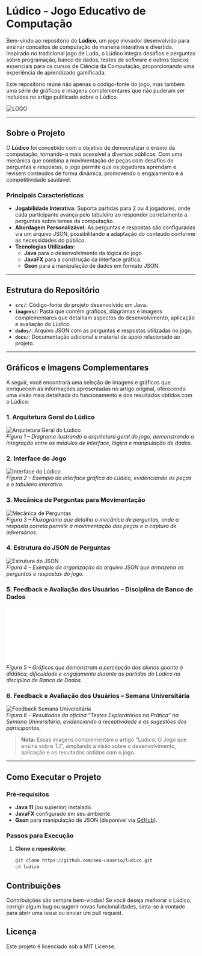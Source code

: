 # Lúdico - Jogo Educativo de Computação

Bem-vindo ao repositório do **Lúdico**, um jogo inovador desenvolvido para ensinar conceitos de computação de maneira interativa e divertida. Inspirado no tradicional jogo de Ludo, o Lúdico integra desafios e perguntas sobre programação, banco de dados, testes de software e outros tópicos essenciais para os cursos de Ciência da Computação, proporcionando uma experiência de aprendizado gamificada.

Este repositório reúne não apenas o código-fonte do jogo, mas também uma série de gráficos e imagens complementares que não puderam ser incluídos no artigo publicado sobre o Lúdico.

![LOGO](https://github.com/user-attachments/assets/be6b4218-13b6-4009-a802-b4ee92a9ddfd)

---

## Sobre o Projeto

O **Lúdico** foi concebido com o objetivo de democratizar o ensino da computação, tornando-o mais acessível a diversos públicos. Com uma mecânica que combina a movimentação de peças com desafios de perguntas e respostas, o jogo permite que os jogadores aprendam e revisem conteúdos de forma dinâmica, promovendo o engajamento e a competitividade saudável.

### Principais Características

- **Jogabilidade Interativa:** Suporta partidas para 2 ou 4 jogadores, onde cada participante avança pelo tabuleiro ao responder corretamente a perguntas sobre temas da computação.
- **Abordagem Personalizável:** As perguntas e respostas são configuradas via um arquivo JSON, possibilitando a adaptação do conteúdo conforme as necessidades do público.
- **Tecnologias Utilizadas:**  
  - **Java** para o desenvolvimento da lógica do jogo.
  - **JavaFX** para a construção da interface gráfica.
  - **Gson** para a manipulação de dados em formato JSON.

---

## Estrutura do Repositório

- **`src/`**: Código-fonte do projeto desenvolvido em Java.
- **`imagens/`**: Pasta que contém gráficos, diagramas e imagens complementares que detalham aspectos do desenvolvimento, aplicação e avaliação do Lúdico.
- **`dados/`**: Arquivo JSON com as perguntas e respostas utilizadas no jogo.
- **`docs/`**: Documentação adicional e material de apoio relacionado ao projeto.

---

## Gráficos e Imagens Complementares

A seguir, você encontrará uma seleção de imagens e gráficos que enriquecem as informações apresentadas no artigo original, oferecendo uma visão mais detalhada do funcionamento e dos resultados obtidos com o Lúdico:

### 1. Arquitetura Geral do Lúdico
![Arquitetura Geral do Lúdico](images/figura1-arquitetura.png)  
*Figura 1 – Diagrama ilustrando a arquitetura geral do jogo, demonstrando a integração entre os módulos de interface, lógica e manipulação de dados.*

### 2. Interface do Jogo
![Interface do Lúdico](images/figura2-interface.png)  
*Figura 2 – Exemplo da interface gráfica do Lúdico, evidenciando as peças e o tabuleiro interativo.*

### 3. Mecânica de Perguntas para Movimentação
![Mecânica de Perguntas](images/figura3.png)  
*Figura 3 – Fluxograma que detalha a mecânica de perguntas, onde a resposta correta permite a movimentação das peças e a captura de adversários.*

### 4. Estrutura do JSON de Perguntas
![Estrutura do JSON](images/figura4-json.png)  
*Figura 4 – Exemplo da organização do arquivo JSON que armazena as perguntas e respostas do jogo.*

### 5. Feedback e Avaliação dos Usuários – Disciplina de Banco de Dados
![Feedback dos Participantes](images/fig5.pdf)  
*Figura 5 – Gráficos que demonstram a percepção dos alunos quanto à didática, dificuldade e engajamento durante as partidas do Lúdico na disciplina de Banco de Dados.*

### 6. Feedback e Avaliação dos Usuários – Semana Universitária
![Feedback Semana Universitária](images/figura6.png)  
*Figura 6 – Resultados da oficina “Testes Exploratórios na Prática” na Semana Universitária, evidenciando a receptividade e as sugestões dos participantes.*

> **Nota:** Essas imagens complementam o artigo "Lúdico: O Jogo que ensina sobre T.I", ampliando a visão sobre o desenvolvimento, aplicação e os resultados obtidos com o jogo.

---

## Como Executar o Projeto

### Pré-requisitos

- **Java 11** (ou superior) instalado.
- **JavaFX** configurado em seu ambiente.
- **Gson** para manipulação de JSON (disponível via [GitHub](https://github.com/google/gson)).

### Passos para Execução

1. **Clone o repositório:**
   ```bash
   git clone https://github.com/seu-usuario/ludico.git
   cd ludico


## Contribuições
Contribuições são sempre bem-vindas! Se você deseja melhorar o Lúdico, corrigir algum bug ou sugerir novas funcionalidades, sinta-se à vontade para abrir uma issue ou enviar um pull request.

## Licença
Este projeto é licenciado sob a MIT License.
